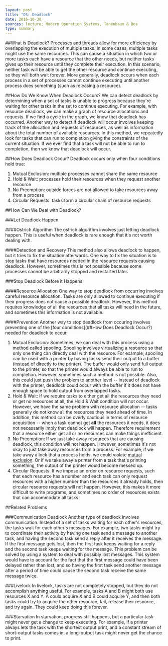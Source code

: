 ```yaml
---
layout: post
title: "OS: Deadlock"
date: 2016-10-30
sources: lecture; Modern Operation Systems, Tanenbaum & Bos
type: summary
---
```


##What is Deadlock?
[Processes and threads](https://cchen23.github.io/blog/2016/10/02/os-processes-threads) allow for more efficiency by overlapping the execution of multiple tasks. In some cases, multiple tasks might use the same resources. This can cause a situation in which two or more tasks each have a resource that the other needs, but neither tasks gives up their resource until they complete their execution. In this scenario, neither task will be able to get the other resource and continue executing, so they will both wait forever. More generally, deadlock occurs when each process in a set of processes cannot continue executing until another process does something (such as releasing a resource).

##How Do We Know When Deadlock Occurs?
We can detect deadlock by determining when a set of tasks is unable to progress because they're waiting for other tasks in the set to continue executing. For example, with resource deadlock, we can make a graph of resource allocations and requests. If we find a cycle in the graph, we know that deadlock has occurred. Another way to detect if deadlock will occur involves keeping track of the allocation and requests of resources, as well as information about the total number of available resources. In this method, we repeatedly look for tasks that can run to completion giving the constraints of the current situation. If we ever find that a task will not be able to run to completion, then we know that deadlock will occur.

##How Does Deadlock Occur?
Deadlock occurs only when four conditions hold true:
1. Mutual Exclusion: multiple processes cannot share the same resource
2. Hold & Wait: processes hold their resources when they request another resource
3. No Preemption: outside forces are not allowed to take resources away from a process
4. Circular Requests: tasks form a circular chain of resource requests

##How Can We Deal with Deadlock?

###Let Deadlock Happen

####Ostrich Algorithm
The ostrich algorithm involves just letting deadlock happen. This is useful when deadlock is rare enough that it's not worth dealing with.

####Detection and Recovery
This method also allows deadlock to happen, but it tries to fix the situation afterwards. One way to fix the situation is to stop tasks that have resources needed in the resource requests causing deadlock. However, sometimes this is not possible because some processes cannot be arbitrarily stopped and restarted later.

###Stop Deadlock Before it Happens

####Resource Allocation
One way to stop deadlock from occurring involves careful resource allocation. Tasks are only allowed to continue executing if their progress does not cause a possible deadlock. However, this method requires knowledge of all the resources that all tasks will need in the future, and sometimes this information is not available.

####Prevention
Another way to stop deadlock from occuring involves preventing one of the [four conditions](##How Does Deadlock Occur?) needed for deadlock to occur.
1. Mutual Exclusion: Sometimes, we can deal with this process using a method called spooling. Spooling involves virtualizing a resource so that only one thing can directly deal with the resource. For example, spooling can be used with a printer by having tasks send their output to a buffer (instead of directly to the printer). The buffer would only send full output to the printer, so that the printer would always be able to run to completion. However, sometimes such a method is not possible. Also, this could just push the problem to another level -- instead of deadlock with the printer, deadlock could occur with the buffer if it does not have enough space to hold output from overlapped tasks.
2. Hold & Wait: If we require tasks to either get all the resources they need or get no resources at all, the Hold & Wait condition will not occur. However, we have the same problem with resource allocation -- tasks generally do not know all the resources they need ahead of time. In addition, this method can be overly cautious in terms of resource acquisition -- when a task cannot get **all** the resources it needs, it does not necessarily imply that deadlock will happen. Therefore requirement that a resource either get all or no resources can make things inefficient.
3. No Preemption: If we just take away resources that are causing deadlock, this condition will not happen. However, sometimes it's not okay to just take away resources from a process. For example, if we take away a lock that a process holds, we could violate [mutual exclusion](https://cchen23.github.io/blog/2016/10/10/os-mutexes). Or if we take away a printer from a task that's printing something, the output of the printer would become messed up.
4. Circular Requests: If we impose an order on resource requests, such that each resource has a number and each task can only request resources with a higher number than the resources it already holds, then circular resource requests will not happen. However, this makes it more difficult to write programs, and sometimes no order of resources exists that can accommodate all tasks. 

##Related Problems

###Communication Deadlock
Another type of deadlock involves communication. Instead of a set of tasks waiting for each other's resources, the tasks wait for each other's messages. For example, two tasks might try to coordinate their activity by having one task send a message to another task, and having the second task send a reply after it receives the message. If the first message gets lost, then the first task keeps waiting for a reply and the second task keeps waiting for the message. This problem can be solved by using a system to deal with possibly lost messages. This system would have to account for the fact that the first message could have been delayed rather than lost, and so having the first task send another message after a period of time could cause the second task receive the same message twice.

###Livelock
In livelock, tasks are not completely stopped, but they do not accomplish anything useful. For example, tasks A and B might both use resources X and Y. A could acquire X and B could acquire Y, and then both tasks could try to acquire the other resource, fail, release their resource, and try again. They could keep doing this forever.

###Starvation
In starvation, progress still happens, but a particular task might never get a change to keep executing. For example, if a printer always lets the task with the shortest output print, and a constant stream of short-output tasks comes in, a long-output task might never get the chance to print.
